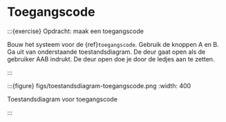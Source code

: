 # Toegangscode

:::{exercise} Opdracht: maak een toegangscode

Bouw het systeem voor de {ref}`toegangscode`. Gebruik de knoppen A en B. Ga uit van onderstaande toestandsdiagram. De deur gaat open als de gebruiker AAB indrukt. De deur open doe je door de ledjes aan te zetten.

:::

:::{figure} figs/toestandsdiagram-toegangscode.png
:width: 400

Toestandsdiagram voor toegangscode

:::